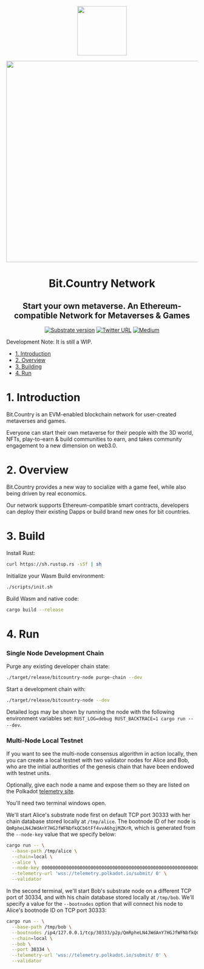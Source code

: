 <p align="center">
  <img src="http://uat.bit.country/blackteal.png" width="130">
</p>

<p align="center">  
  <img src="https://raw.githubusercontent.com/w3f/General-Grants-Program/master/src/badge_black.svg" width="530">
</p>

<div align="center">
<h1>Bit.Country Network</h1>

## Start your own metaverse. An Ethereum-compatible Network for Metaverses & Games


[![Substrate version](https://img.shields.io/badge/Substrate-3.0.0-brightgreen?logo=Parity%20Substrate)](https://substrate.dev/)
[![Twitter URL](https://img.shields.io/twitter/url?style=social&url=https%3A%2F%2Ftwitter.com%2Fbitdotcountry)](https://twitter.com/bitdotcountry)
[![Medium](https://img.shields.io/badge/Medium-BitCountry-brightgreen?logo=medium)](https://medium.com/@bitcountry)

</div>

Development Note: It is still a WIP.

<!-- TOC -->

- [1. Introduction](#1-introduction)
- [2. Overview](#2-overview)
- [3. Building](#3-building)
- [4. Run](#4-run)

<!-- /TOC -->

# 1. Introduction

Bit.Country is an EVM-enabled blockchain network for user-created metaverses and games.

Everyone can start their own metaverse for their people with the 3D world, NFTs, play-to-earn & build communities to earn, and takes community engagement to a new dimension on web3.0.

# 2. Overview

Bit.Country provides a new way to socialize with a game feel, while also being driven by real economics.

Our network supports Ethereum-compatible smart contracts, developers can deploy their existing Dapps or build brand new ones for bit countries.

# 3. Build

Install Rust:

```bash
curl https://sh.rustup.rs -sSf | sh
```

Initialize your Wasm Build environment:

```bash
./scripts/init.sh
```

Build Wasm and native code:

```bash
cargo build --release
```

# 4. Run

### Single Node Development Chain

Purge any existing developer chain state:

```bash
./target/release/bitcountry-node purge-chain --dev
```

Start a development chain with:

```bash
./target/release/bitcountry-node --dev
```

Detailed logs may be shown by running the node with the following environment variables
set: `RUST_LOG=debug RUST_BACKTRACE=1 cargo run -- --dev`.

### Multi-Node Local Testnet

If you want to see the multi-node consensus algorithm in action locally, then you can create a local testnet with two
validator nodes for Alice and Bob, who are the initial authorities of the genesis chain that have been endowed with
testnet units.

Optionally, give each node a name and expose them so they are listed on the
Polkadot [telemetry site](https://telemetry.polkadot.io/#/Local%20Testnet).

You'll need two terminal windows open.

We'll start Alice's substrate node first on default TCP port 30333 with her chain database stored locally
at `/tmp/alice`. The bootnode ID of her node is `QmRpheLN4JWdAnY7HGJfWFNbfkQCb6tFf4vvA6hgjMZKrR`, which is generated
from the `--node-key` value that we specify below:

```bash
cargo run -- \
  --base-path /tmp/alice \
  --chain=local \
  --alice \
  --node-key 0000000000000000000000000000000000000000000000000000000000000001 \
  --telemetry-url 'wss://telemetry.polkadot.io/submit/ 0' \
  --validator
```

In the second terminal, we'll start Bob's substrate node on a different TCP port of 30334, and with his chain database
stored locally at `/tmp/bob`. We'll specify a value for the `--bootnodes` option that will connect his node to Alice's
bootnode ID on TCP port 30333:

```bash
cargo run -- \
  --base-path /tmp/bob \
  --bootnodes /ip4/127.0.0.1/tcp/30333/p2p/QmRpheLN4JWdAnY7HGJfWFNbfkQCb6tFf4vvA6hgjMZKrR \
  --chain=local \
  --bob \
  --port 30334 \
  --telemetry-url 'wss://telemetry.polkadot.io/submit/ 0' \
  --validator
```
